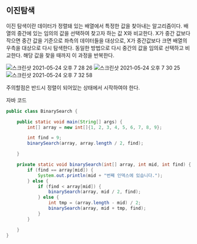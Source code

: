 ## 이진탐색

이진 탐색이란 데이터가 정렬돼 있는 배열에서 특정한 값을 찾아내는 알고리즘이다. 배열의 중간에 있는 임의의 값을 선택하여 찾고자 하는 값 X와 비교한다. X가 중간 값보다 작으면 중간 값을 기준으로 좌측의 데이터들을 대상으로, X가 중간값보다 크면 배열의 우측을 대상으로 다시 탐색한다. 동일한 방법으로 다시 중간의 값을 임의로 선택하고 비교한다. 해당 값을 찾을 때까지 이 과정을 반복한다.

![스크린샷 2021-05-24 오후 7 28 26](https://user-images.githubusercontent.com/58363663/119352714-fb4ebb00-bcdc-11eb-9ad0-7bfc5f1d0a42.png)
![스크린샷 2021-05-24 오후 7 30 25](https://user-images.githubusercontent.com/58363663/119352717-fc7fe800-bcdc-11eb-98a0-1b36c5a219e1.png)
![스크린샷 2021-05-24 오후 7 32 58](https://user-images.githubusercontent.com/58363663/119352720-fdb11500-bcdc-11eb-94f1-54e52ac93280.png)

주의할점은 반드시 정렬이 되어있는 상태에서 시작하여야 한다.

자바 코드

```java
public class BinarySearch {

    public static void main(String[] args) {
        int[] array = new int[]{1, 2, 3, 4, 5, 6, 7, 8, 9};

        int find = 9;
        binarySearch(array, array.length / 2, find);

    }

    private static void binarySearch(int[] array, int mid, int find) {
        if (find == array[mid]) {
            System.out.println(mid + "번째 인덱스에 있습니다.");
        } else {
            if (find < array[mid]) {
                binarySearch(array, mid / 2, find);
            } else {
                int tmp = (array.length - mid) / 2;
                binarySearch(array, mid + tmp, find);
            }
        }

    }
}
```
